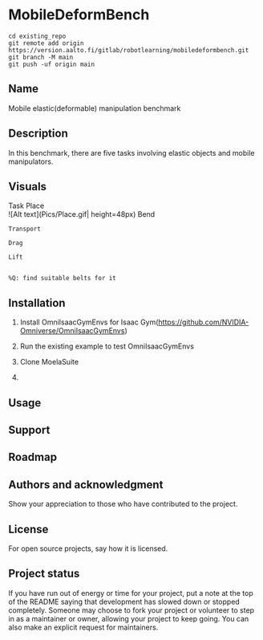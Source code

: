 # MobileDeformBench

```
cd existing_repo
git remote add origin https://version.aalto.fi/gitlab/robotlearning/mobiledeformbench.git
git branch -M main
git push -uf origin main
```
<?
/home/carol/.local/share/ov/pkg/isaac_sim-2022.1.1/kit/extsPhysics/omni.physx-1.4.15-5.1/omni/physx/scripts
?>

## Name
Mobile elastic(deformable) manipulation benchmark

## Description
In this benchmark, there are five tasks involving elastic objects and mobile manipulators.

## Visuals
Task
	Place  
        ![Alt text](Pics/Place.gif\| height=48px) 
	Bend  
 
	Transport  
 
	Drag  
 
	Lift  
 
 
	%Q: find suitable belts for it
## Installation
1. Install OmniIsaacGymEnvs for Isaac Gym(https://github.com/NVIDIA-Omniverse/OmniIsaacGymEnvs)

2. Run the existing example to test  OmniIsaacGymEnvs

3. Clone MoelaSuite 

4. 

## Usage


## Support


## Roadmap


## Authors and acknowledgment
Show your appreciation to those who have contributed to the project.

## License
For open source projects, say how it is licensed.

## Project status
If you have run out of energy or time for your project, put a note at the top of the README saying that development has slowed down or stopped completely. Someone may choose to fork your project or volunteer to step in as a maintainer or owner, allowing your project to keep going. You can also make an explicit request for maintainers.
